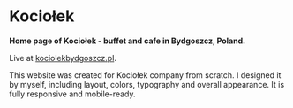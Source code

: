 # Kociołek

**Home page of Kociołek - buffet and cafe in Bydgoszcz, Poland.**

Live at [kociolekbydgoszcz.pl](https://kociolekbydgoszcz.pl/).

This website was created for Kociołek company from scratch. I designed it by myself, including layout, colors, typography and overall appearance. It is fully responsive and mobile-ready.
